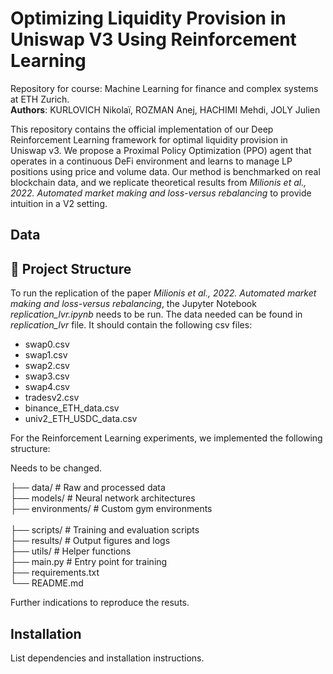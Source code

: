 # Optimizing Liquidity Provision in Uniswap V3 Using Reinforcement Learning
Repository for course: Machine Learning for finance and complex systems at ETH Zurich. <br>
**Authors**: KURLOVICH Nikolaï, ROZMAN Anej, HACHIMI Mehdi, JOLY Julien

This repository contains the official implementation of our Deep Reinforcement Learning framework for optimal liquidity provision in Uniswap v3. We propose a Proximal Policy Optimization (PPO) agent that operates in a continuous DeFi environment and learns to manage LP positions using price and volume data. Our method is benchmarked on real blockchain data, and we replicate theoretical results from _Milionis et al., 2022. Automated market making and loss-versus rebalancing_ to provide intuition in a V2 setting.

## Data

## 📁 Project Structure

To run the replication of the paper _Milionis et al., 2022. Automated market making and loss-versus rebalancing_, the Jupyter Notebook _replication_lvr.ipynb_ needs to be run. The data needed can be found in _replication_lvr_ file. It should contain the following csv files: <br>
* swap0.csv <br>
* swap1.csv  <br>
* swap2.csv <br>
* swap3.csv <br>
* swap4.csv <br>
* tradesv2.csv <br>
* binance_ETH_data.csv <br>
* univ2_ETH_USDC_data.csv

For the Reinforcement Learning experiments, we implemented the following structure:

Needs to be changed.

├── data/                 # Raw and processed data <br>
├── models/               # Neural network architectures <br>
├── environments/         # Custom gym environments <br>       
├── scripts/              # Training and evaluation scripts <br>
├── results/              # Output figures and logs <br>
├── utils/                # Helper functions <br>
├── main.py               # Entry point for training <br>
├── requirements.txt      <br>
└── README.md

Further indications to reproduce the resuts.

## Installation
List dependencies and installation instructions.




